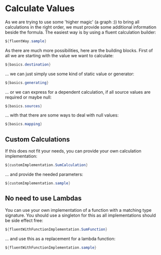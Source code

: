 # Calculate Values

As we are trying to use some 'higher magic' (a graph :)) to bring all calculations in the right order, we must
provide some additional information beside the formula. The easiest way is by using a fluent calculation builder:

```java
${fluentWay.sample}
```

As there are much more possibilities, here are the building blocks. First of all we are
starting with the value we want to calculate:

```java
${basics.destination}
```

... we can just simply use some kind of static value or generator:

```java
${basics.generating}
```

... or we can express for a dependent calculation, if all source values are required or maybe null:

```java
${basics.sources}
```

... with that there are some ways to deal with null values:                          

```java
${basics.mapping}
```
                                                           
## Custom Calculations

If this does not fit your needs, you can provide your own calculation implementation:

```java
${customImplementation.SumCalculation}
```

... and provide the needed parameters:

```java
${customImplementation.sample}
```

## No need to use Lambdas

You can use your own implementation of a function with a matching type signature. You should use a singleton for this as
all implementations should be side effect free:

```java
${fluentWithFunctionImplementation.SumFunction}
```

... and use this as a replacement for a lambda function:                                               

```java
${fluentWithFunctionImplementation.sample}
```